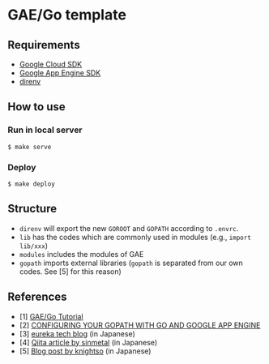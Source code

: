 # GAE/Go template

## Requirements
- [Google Cloud SDK](https://cloud.google.com/sdk/)
- [Google App Engine SDK](https://cloud.google.com/appengine/downloads)
- [direnv](https://github.com/direnv/direnv)

## How to use

### Run in local server

```
$ make serve
```

### Deploy

```
$ make deploy
```

## Structure
- ```direnv``` will export the new ```GOROOT``` and ```GOPATH``` according to ```.envrc```.
- ```lib``` has the codes which are commonly used in modules (e.g., ```import lib/xxx```)
- ```modules``` includes the modules of GAE
- ```gopath``` imports external libraries (```gopath``` is separated from our own codes. See [5] for this reason)

## References

- [1] [GAE/Go Tutorial](https://cloud.google.com/appengine/training/go-plus-appengine/hello-appengine)
- [2] [CONFIGURING YOUR GOPATH WITH GO AND GOOGLE APP ENGINE](http://www.compoundtheory.com/configuring-your-gopath-with-go-and-google-app-engine/)
- [3] [eureka tech blog](https://developers.eure.jp/tech/go-appengine-sql-waf/) (in Japanese)
- [4] [Qiita article by sinmetal](http://qiita.com/sinmetal/items/71cfba4ae27cc2366572) (in Japanese)
- [5] [Blog post by knightso](http://knightso.hateblo.jp/entry/2014/11/26/103637) (in Japanese)
